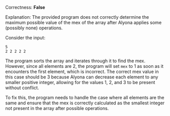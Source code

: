 Correctness: **False**

Explanation: The provided program does not correctly determine the maximum possible value of the mex of the array after Alyona applies some (possibly none) operations. 

Consider the input:
```
5
2 2 2 2 2
```

The program sorts the array and iterates through it to find the mex. However, since all elements are 2, the program will set `mex` to 1 as soon as it encounters the first element, which is incorrect. The correct mex value in this case should be 3 because Alyona can decrease each element to any smaller positive integer, allowing for the values 1, 2, and 3 to be present without conflict.

To fix this, the program needs to handle the case where all elements are the same and ensure that the mex is correctly calculated as the smallest integer not present in the array after possible operations.